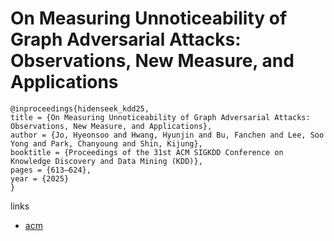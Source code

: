 # On Measuring Unnoticeability of Graph Adversarial Attacks: Observations, New Measure, and Applications

```
@inproceedings{hidenseek_kdd25,
title = {On Measuring Unnoticeability of Graph Adversarial Attacks: Observations, New Measure, and Applications},
author = {Jo, Hyeonsoo and Hwang, Hyunjin and Bu, Fanchen and Lee, Soo Yong and Park, Chanyoung and Shin, Kijung},
booktitle = {Proceedings of the 31st ACM SIGKDD Conference on Knowledge Discovery and Data Mining (KDD)},
pages = {613–624},
year = {2025}
}
```

links
- [acm](https://dl.acm.org/doi/10.1145/3690624.3709163)
